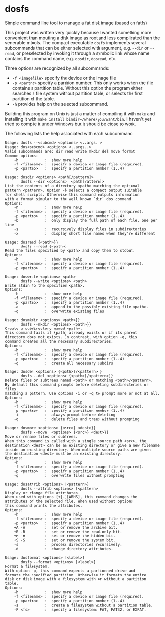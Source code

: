 # dosfs
Simple command line tool to manage a fat disk image (based on fatfs)

This project was written very quickly because I wanted something more convenient than mouting a disk image as root and less complicated than the venerable mtools. The compact executable `dosfs` implements several subcommands that can be either selected with argument, e.g. `--dir` or `--read`, or preselected by invoking it through a symbolic link whose name contains the command name, e.g. `dosdir`, `dosread`, etc.

Three options are recognized by all subcommands:
* `-f <imagefile>` specify the device or the image file
* `-p <partno>` specify a partition number. This only works when the file contains a partition table. Without this option the program either searches a file system without partition table, or selects the first partition of the table.
* `-h` provides help on the selected subcommand.
 
Building this program on Unix is just a matter of compiling it with `make` and installing it
with `make install bindir=/where/you/want/bin`. I haven't yet tried to compile it under Windows
but it should be close to work.
 
The following lists the help associated with each subcommand:

```
Usage: dosfs --<subcmd> <options> <..args..>
Usage: dos<subcmd> <options> <..args..>
Valid subcommands are: dir read write mkdir del move format
Common options:
	-h            :  show more help
	-f <filename> :  specify a device or image file (required).
	-p <partno>   :  specify a partition number (1..4)
```

```
Usage: dosdir <options> <path[/pattern]>
       dosfs --dir <options>  <path[/attern]>
List the contents of a directory <path> matching the optional
pattern <pattern>. Option -b selects a compact output suitable
for shell scripts. Otherwise this command outputs information
with a format simular to the well known `dir` dos command.
Options:
	-h            :  show more help
	-f <filename> :  specify a device or image file (required).
	-p <partno>   :  specify a partition number (1..4)
	-b            :  only display the full path of each file, one per line
	-s            :  recursively display files in subdirectories
	-x            :  display short file names when they're different
```

```
Usage: dosread {<path>}}
       dosfs --read {<path>}
Read the files specified by <path> and copy them to stdout.
Options:
	-h            :  show more help
	-f <filename> :  specify a device or image file (required).
	-p <partno>   :  specify a partition number (1..4)
```

```
Usage: doswrite <options> <path>
       dosfs --write <options> <path>
Write stdin to the specified <path>.
Options:
	-h            :  show more help
	-f <filename> :  specify a device or image file (required).
	-p <partno>   :  specify a partition number (1..4)
	-a            :  append to the possibly existing file <path>.
	-q            :  overwrite existing files
```

```
Usage: dosmkdir <options> <path>}}
       dosfs --mkdir <options> <path>}}
Create a subdirectory named <path>.
This command fails if {path} already exists or if its parent
directory does not exists. In contrast, with option -q, this
command creates all the necessary subdirectories.
Options:
	-h            :  show more help
	-f <filename> :  specify a device or image file (required).
	-p <partno>   :  specify a partition number (1..4)
	-q            :  create all necessary subdirs
```

```
Usage: dosdel <options> {<path>[/<pattern>]}
       dosfs --del <options> {<path>[/<pattern>]}
Delete files or subtrees named <path> or matching <path>/<pattern>.
By default this command prompts before deleting subdirectories or files
matching a pattern. Use options -i or -q to prompt more or not at all.
Options:
	-h            :  show more help
	-f <filename> :  specify a device or image file (required).
	-p <partno>   :  specify a partition number (1..4)
	-i            :  always prompt before deleting
	-q            :  delete files and trees without prompting
```

```
Usage: dosmove <options> {<src>} <dest>}}
       dosfs --move  <options> {<src>} <dest>}}
Move or rename files or subtrees.
When this command is called with a single source path <src>, the
destination <dest> can be an existing directory or give a new filename
inside an existing directory. When multiple source paths are given
the destination <dest> must be an existing directory.
Options:
	-h            :  show more help
	-f <filename> :  specify a device or image file (required).
	-p <partno>   :  specify a partition number (1..4)
	-q            :  overwrite files without prompting
```

```
Usage: dosattrib <options> [<pattern>]
       dosfs --attrib <options> [<pattern>]
Display or change file attributes.
When used with options [+|-][ARHS], this command changes the
attributes of the selected file. When used without options
this command prints the attributes.
Options:
	-h            :  show more help
	-f <filename> :  specify a device or image file (required).
	-p <partno>   :  specify a partition number (1..4)
	+A -A         :  set or remove the archive bit.
	+R -R         :  set or remove the read-only bit.
	+H -H         :  set or remove the hidden bit.
	+S -S         :  set or remove the system bit.
	-s            :  process directories recursively.
	-d            :  change directory attributes.
```

```
Usage: dosformat <options> [<label>]
       dosfs --format <options> [<label>]
Format a filesystem.
With option -p, this command expects a partionned drive and
formats the specified partition. Otherwise it formats the entire
disk or disk image with a filesystem with or without a partition table.
Options:
	-h            :  show more help
	-f <filename> :  specify a device or image file (required).
	-p <partno>   :  specify a partition number (1..4)
	-s            :  create a filesystem without a partition table.
	-F <fs>       :  specify a filesystem: FAT, FAT32, or EXFAT.
```

